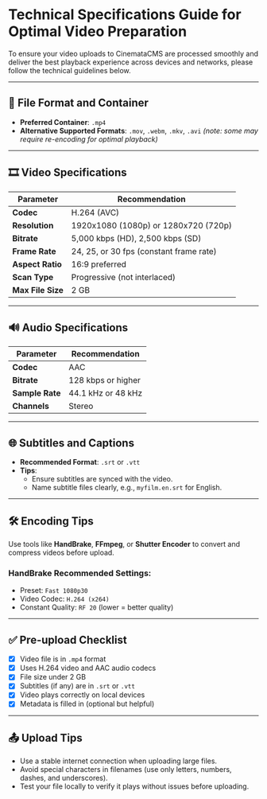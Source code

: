 # Technical Specifications Guide for Optimal Video Preparation

To ensure your video uploads to CinemataCMS are processed smoothly and deliver the best playback experience across devices and networks, please follow the technical guidelines below.

---

## 📁 File Format and Container

- **Preferred Container**: `.mp4`
- **Alternative Supported Formats**: `.mov`, `.webm`, `.mkv`, `.avi` *(note: some may require re-encoding for optimal playback)*

---

## 🎞 Video Specifications

| Parameter         | Recommendation                          |
|------------------|------------------------------------------|
| **Codec**        | H.264 (AVC)                              |
| **Resolution**   | 1920x1080 (1080p) or 1280x720 (720p)     |
| **Bitrate**      | 5,000 kbps (HD), 2,500 kbps (SD)         |
| **Frame Rate**   | 24, 25, or 30 fps (constant frame rate)  |
| **Aspect Ratio** | 16:9 preferred                           |
| **Scan Type**    | Progressive (not interlaced)             |
| **Max File Size**| 2 GB                                     |

---

## 🔊 Audio Specifications

| Parameter        | Recommendation             |
|-----------------|-----------------------------|
| **Codec**       | AAC                         |
| **Bitrate**     | 128 kbps or higher          |
| **Sample Rate** | 44.1 kHz or 48 kHz          |
| **Channels**    | Stereo                      |

---

## 🌐 Subtitles and Captions

- **Recommended Format**: `.srt` or `.vtt`
- **Tips**:
  - Ensure subtitles are synced with the video.
  - Name subtitle files clearly, e.g., `myfilm.en.srt` for English.

---

## 🛠 Encoding Tips

Use tools like **HandBrake**, **FFmpeg**, or **Shutter Encoder** to convert and compress videos before upload.

### HandBrake Recommended Settings:
- Preset: `Fast 1080p30`
- Video Codec: `H.264 (x264)`
- Constant Quality: `RF 20` (lower = better quality)

---

## ✅ Pre-upload Checklist

- [x] Video file is in `.mp4` format  
- [x] Uses H.264 video and AAC audio codecs  
- [x] File size under 2 GB  
- [x] Subtitles (if any) are in `.srt` or `.vtt`  
- [x] Video plays correctly on local devices  
- [x] Metadata is filled in (optional but helpful)  

---

## 📤 Upload Tips

- Use a stable internet connection when uploading large files.
- Avoid special characters in filenames (use only letters, numbers, dashes, and underscores).
- Test your file locally to verify it plays without issues before uploading.
